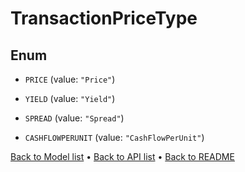 

# TransactionPriceType

## Enum


* `PRICE` (value: `"Price"`)

* `YIELD` (value: `"Yield"`)

* `SPREAD` (value: `"Spread"`)

* `CASHFLOWPERUNIT` (value: `"CashFlowPerUnit"`)



[Back to Model list](../README.md#documentation-for-models) &#8226; [Back to API list](../README.md#documentation-for-api-endpoints) &#8226; [Back to README](../README.md)


